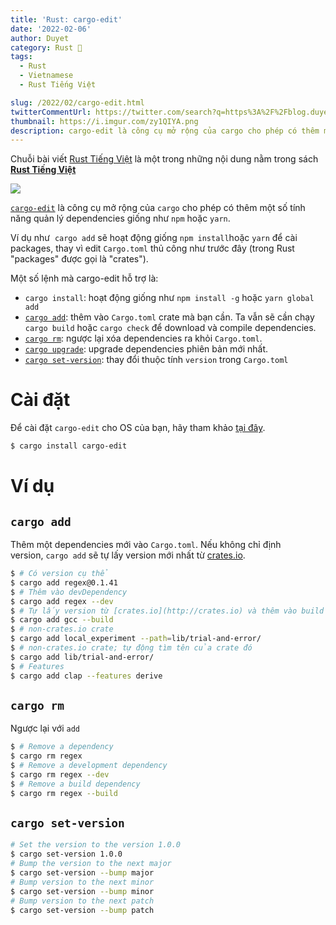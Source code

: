 ```yaml
---
title: 'Rust: cargo-edit'
date: '2022-02-06'
author: Duyet
category: Rust 🦀
tags:
  - Rust
  - Vietnamese
  - Rust Tiếng Việt

slug: /2022/02/cargo-edit.html
twitterCommentUrl: https://twitter.com/search?q=https%3A%2F%2Fblog.duyet.net%2F2022%2F02%2Fcargo-edit.html
thumbnail: https://i.imgur.com/zy1QIYA.png
description: cargo-edit là công cụ mở rộng của cargo cho phép có thêm một số tính năng quản lý dependencies giống như npm hoặc yarn.
---
```


<div class="noti">Chuỗi bài viết <a href="/tag/rust-tiếng-việt/">Rust Tiếng Việt</a> là một trong những nội dung nằm trong sách <a href="https://rust-tieng-viet.github.io/?utm_source=blog.duyet.net&utm_medium=post&utm_campaign=launch_rust_tieng_viet" target="_blank"><strong>Rust Tiếng Việt</strong></a></div>

![](/media/2022/02/duyet-cargo-edit.png)

[`cargo-edit`](https://github.com/killercup/cargo-edit) là công cụ mở rộng của `cargo` cho phép có thêm một số tính năng quản lý dependencies giống như `npm` hoặc `yarn`.

Ví dụ như  `cargo add` sẽ hoạt động giống `npm install`hoặc `yarn` để cài packages, thay vì edit `Cargo.toml` thủ công như trước đây (trong Rust "packages" được gọi là "crates").

Một số lệnh mà cargo-edit hỗ trợ là:

- `cargo install`: hoạt động giống như `npm install -g` hoặc `yarn global add`
- [`cargo add`](https://github.com/killercup/cargo-edit#cargo-add): thêm vào `Cargo.toml` crate mà bạn cần. Ta vẫn sẽ cần chạy `cargo build` hoặc `cargo check` để download và compile dependencies.
- [`cargo rm`](https://github.com/killercup/cargo-edit#cargo-rm): ngược lại xóa dependencies ra khỏi `Cargo.toml`.
- [`cargo upgrade`](https://github.com/killercup/cargo-edit#cargo-upgrade): upgrade dependencies phiên bản mới nhất.
- [`cargo set-version`](https://github.com/killercup/cargo-edit#cargo-set-version): thay đổi thuộc tính `version` trong `Cargo.toml`

# Cài đặt

Để cài đặt `cargo-edit` cho OS của bạn, hãy tham khảo [tại đây](https://github.com/killercup/cargo-edit#installation).

```bash
$ cargo install cargo-edit
```

# Ví dụ

## `cargo add`

Thêm một dependencies mới vào `Cargo.toml`. Nếu không chỉ định version, `cargo add` sẽ tự lấy version mới nhất từ [crates.io](https://crates.io/).

```bash
$ # Có version cụ thể
$ cargo add regex@0.1.41
$ # Thêm vào devDependency
$ cargo add regex --dev
$ # Tự lấy version từ [crates.io](http://crates.io) và thêm vào build dependency
$ cargo add gcc --build
$ # non-crates.io crate
$ cargo add local_experiment --path=lib/trial-and-error/
$ # non-crates.io crate; tự động tìm tên của crate đó
$ cargo add lib/trial-and-error/
$ # Features
$ cargo add clap --features derive
```

## `cargo rm`

Ngược lại với `add`

```bash
$ # Remove a dependency
$ cargo rm regex
$ # Remove a development dependency
$ cargo rm regex --dev
$ # Remove a build dependency
$ cargo rm regex --build
```

## `cargo set-version`

```bash
# Set the version to the version 1.0.0
$ cargo set-version 1.0.0
# Bump the version to the next major
$ cargo set-version --bump major
# Bump version to the next minor
$ cargo set-version --bump minor
# Bump version to the next patch
$ cargo set-version --bump patch
```
